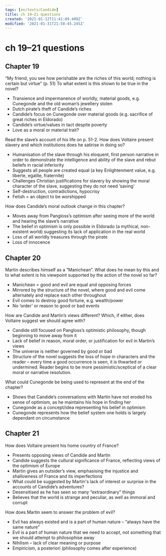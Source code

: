 ```yaml
---
tags: [en/texts/Candide]
title: ch 19–21 questions
created: '2021-01-12T11:41:09.409Z'
modified: '2021-01-31T21:58:45.245Z'
---
```


# ch 19–21 questions

## Chapter 19 
“My friend, you see how perishable are the riches of this world; nothing is certain but virtue” (p. 51) To what extent is this shown to be true in the novel? 

- Transience and impermanence of worldly, material goods, e.g. Cunegonde and the old woman’s jewellery stolen  
- Dutch pirate’s theft of Candide’s riches  
- Candide’s focus on Cunegonde over material goods (e.g. sacrifice of great riches in Eldorado) 
- Candide’s virtue/values in tact despite poverty 
- Love as a moral or material trait? 

Read the slave’s account of his life on p. 51-2. How does Voltaire present slavery and which institutions does he satirise in doing so? 

- Humanisation of the slave through his eloquent, first person narrative in order to demonstrate the intelligence and ability of the slave and rebut beliefs in racial inferiority 
- Suggests all people are created equal (a key Enlightenment value, e.g. liberte, egalite, fraternite) 
- Challenges Christian justifications for slavery by showing the moral character of the slave, suggesting they do not need ‘saving’ 
- Self-destruction, contradictions, hypocrisy 
- Fetish = an object to be worshipped 

How does Candide’s moral outlook change in this chapter? 

- Moves away from Pangloss’s optimism after seeing more of the world and hearing the slave’s narrative 
- The belief in optimism is only possible in Eldorado (a mythical, non-existent world) suggesting its lack of application in the real world 
- Loss of all worldly treasures through the pirate 
- Loss of innocence 

## Chapter 20 

Martin describes himself as a “Manichean”. What does he mean by this and to what extent is his viewpoint supported by the action of the novel so far? 

- Manichean = good and evil are equal and opposing forces 
- Mirrored by the structure of the novel, where good and evil come alternately and replace each other throughout 
- Evil comes to destroy good fortune, e.g. wealth/power 
- No ‘order’ or reason to good or bad events 

How are Candide and Martin’s views different? Which, if either, does Voltaire suggest we should agree with? 

- Candide still focused on Pangloss’s optimistic philosophy, though beginning to move away from it	 
- Lack of belief in reason, moral order, or justification for evil in Martin’s views 
- The universe is neither governed by good or bad 
- Structure of the novel suggests the loss of hope in characters and the reader – every time a good occurrence is seen, it is thwarted or undermined. Reader begins to be more pessimistic/sceptical of a clear moral or narrative resolution. 

What could Cunegonde be being used to represent at the end of the chapter? 

- Shows that Candide’s conversations with Martin have not eroded his sense of optimism, as he maintains his hope in finding her 
- Cunegonde as a concept/idea representing his belief in optimism 
- Cunegonde represents how the belief system one holds is largely dependant on circumstance

## Chapter 21 

How does Voltaire present his home country of France? 

- Presents opposing views of Candide and Martin 
- Candide suggests the cultural significance of France, reflecting views of the optimism of Europe 
- Martin gives an outsider’s view, emphasising the injustice and shallowness of France and its imperfections 
- What could be suggested by Martin's lack of interest or surprise in the accounts of Candide’s adventures? 
- Desensitised as he has seen so many “extraordinary” things 
- Believes that the world is strange and peculiar, as well as immoral and corrupt 

How does Martin seem to answer the problem of evil? 

- Evil has always existed and is a part of human nature – “always have the same nature” 
- Evil is a part of human nature that we need to accept, not something that we should attempt to philosophise away 
- Nihilism – lack of clear meaning or purpose 
- Empiricism, a posteriori (philosophy comes after experience) 
